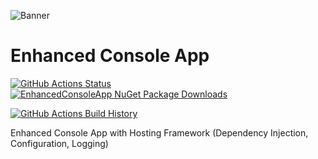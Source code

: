 ![Banner](Images/Banner.png)

# Enhanced Console App

[![GitHub Actions Status](https://github.com/mcbride-clint/EnhancedConsoleApp/workflows/Build/badge.svg?branch=main)](https://github.com/mcbride-clint/EnhancedConsoleApp/actions) [![EnhancedConsoleApp NuGet Package Downloads](https://img.shields.io/nuget/dt/EnhancedConsoleApp)](https://www.nuget.org/packages/EnhancedConsoleApp)

[![GitHub Actions Build History](https://buildstats.info/github/chart/mcbride-clint/EnhancedConsoleApp?branch=main&includeBuildsFromPullRequest=false)](https://github.com/mcbride-clint/EnhancedConsoleApp/actions)


Enhanced Console App with Hosting Framework (Dependency Injection, Configuration, Logging)
